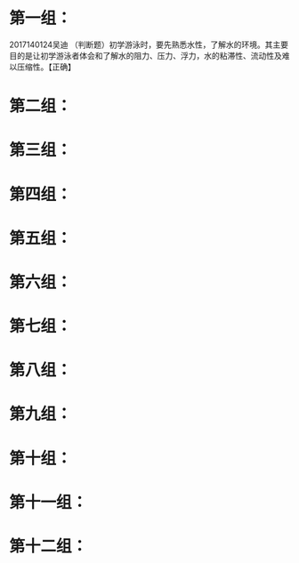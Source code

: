 # 第一组：
2017140124吴迪
（判断题）初学游泳时，要先熟悉水性，了解水的环境。其主要目的是让初学游泳者体会和了解水的阻力、压力、浮力，水的粘滞性、流动性及难以压缩性。【正确】
# 第二组：
# 第三组：
# 第四组：
# 第五组：
# 第六组：
# 第七组：
# 第八组：
# 第九组：
# 第十组：
# 第十一组：
# 第十二组：

